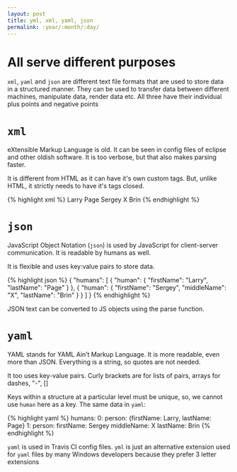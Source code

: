 ```yaml
---
layout: post
title: yml, xml, yaml, json
permalink: :year/:month/:day/
---
```


# All serve different purposes

`xml`, `yaml` and `json` are different text file formats that are used to store data in a structured manner. They can be used to transfer data between different machines, manipulate data, render data etc. All three have their individual plus points and negative points


# `xml`

eXtensible Markup Language is old. It can be seen in config files of eclipse and other oldish software. It is too verbose, but that also makes parsing faster. 

It is different from HTML as it can have it's own custom tags. But, unlike HTML, it strictly needs to have it's tags closed.

{% highlight xml %}
<humans>
   <human>
        <firstName>Larry</firstName> <lastName>Page</lastName>
    </human>
    <human>
        <firstName>Sergey</firstName> <middleName>X</middleName>
        <lastName>Brin</lastName>
    </human>
</humans>
{% endhighlight %}

# `json`

JavaScript Object Notation (`json`) is used by JavaScript for client-server communication. It is readable by humans as well.

It is flexible and uses key:value pairs to store data.

{% highlight json %}
{
    "humans": [
        {
            "human": {
                "firstName": "Larry",
                "lastName": "Page"
            }
        },
        {
            "human": {
                "firstName": "Sergey",
                "middleName": "X",
                "lastName": "Brin"
            }
        }
    ]
}
{% endhighlight %}


JSON text can be converted to JS objects using the parse function.


# `yaml`

YAML stands for YAML Ain’t Markup Language. It is more readable, even more than JSON. Everything is a string, so quotes are not needed.

It too uses key-value pairs. Curly brackets are for lists of pairs, arrays for dashes, "-", []


Keys within a structure at a particular level must be unique, so, we cannot use `human` here as a key.
The same data in `yaml`:

{% highlight yaml %}
humans:
    0:
        person: {firstName: Larry, lastName: Page}
    1:  person:
            firstName: Sergey
            middleName: X
            lastName: Brin
{% endhighlight %}

`yaml` is used in Travis CI config files.
`yml` is just an alternative extension used for `yaml` files by many Windows developers because they prefer 3 letter extensions